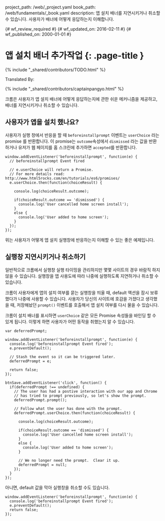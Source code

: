 project_path: /web/_project.yaml
book_path: /web/fundamentals/_book.yaml
description: 앱 설치 배너를 지연시키거나 취소할 수 있습니다. 사용자가 배너에 어떻게 응답하는지 이해합니다.

{# wf_review_required #}
{# wf_updated_on: 2016-02-11 #}
{# wf_published_on: 2000-01-01 #}

# 앱 설치 배너 추가작업 {: .page-title }

{% include "_shared/contributors/TODO.html" %}


Translated By: 

{% include "_shared/contributors/captainpangyo.html" %}



크롬은 사용자가 앱 설치 배너에 어떻게 응답하는지에 관한 쉬운 메커니즘을 제공하고, 배너를 지연시키거나 취소할 수 있습니다.


## 사용자가 앱을 설치 했나요?

사용자가 실행 창에서 반응을 할 때 `beforeinstallprompt` 이벤트는 `userChoice` 라는 promise 를 반환합니다. 이 promise는 `outcome`속성에서 `dismissed` 라는 값을 반환하거나 유저가 웹 페이지를 홈 스크린에 추가하면 `accepted`를 반환합니다.


    window.addEventListener('beforeinstallprompt', function(e) {
      // beforeinstallprompt Event fired
    
      // e.userChoice will return a Promise.
      // For more details read: http://www.html5rocks.com/en/tutorials/es6/promises/
      e.userChoice.then(function(choiceResult) {
    
        console.log(choiceResult.outcome);
    
        if(choiceResult.outcome == 'dismissed') {
          console.log('User cancelled home screen install');
        }
        else {
          console.log('User added to home screen');
        }
      });
    });
    

위는 사용자가 어떻게 앱 설치 실행창에 반응하는지 이해할 수 있는 좋은 예제입니다.

## 실행창 지연시키거나 취소하기

일반적으로 크롬에서 실행창 실행 타이밍을 관리하지만 몇몇 사이트의 경우 바람직 하지 않을 수 있습니다.
실행창을 앱 사용도에 따라 나중에 실행하도록 지연하거나 취소할 수 있습니다.

크롬이 사용자에게 앱의 설치 여부를 묻는 실행창을 띄울 때, default 액션을 잠시 보류 했다가 나중에 사용할 수 있습니다. 사용자가 당신의 사이트에 호감을 가졌다고 생각했을 때, 저장해놨던 `prompt()` 이벤트를 호출해서 앱 설치 여부를 다시 물을 수 있습니다.

크롬이 설치 배너를 표시하면 `userChoice` 같은 모든 Promise 속성들을 바인딩 할 수 있게 됩니다.
이렇게 하면 사용자가 어떤 동작을 취했는지 알 수 있습니다.


    
    var deferredPrompt;
    
    window.addEventListener('beforeinstallprompt', function(e) {
      console.log('beforeinstallprompt Event fired');
      e.preventDefault();
    
      // Stash the event so it can be triggered later.
      deferredPrompt = e;
    
      return false;
    });
    
    btnSave.addEventListener('click', function() {
      if(deferredPrompt !== undefined) {
        // The user has had a postive interaction with our app and Chrome
        // has tried to prompt previously, so let's show the prompt.
        deferredPrompt.prompt();
    
        // Follow what the user has done with the prompt.
        deferredPrompt.userChoice.then(function(choiceResult) {
    
          console.log(choiceResult.outcome);
    
          if(choiceResult.outcome == 'dismissed') {
            console.log('User cancelled home screen install');
          }
          else {
            console.log('User added to home screen');
          }
    
          // We no longer need the prompt.  Clear it up.
          deferredPrompt = null;
        });
      }
    });
    

아니면, default 값을 막아 실행창을 취소할 수도 있습니다.


    window.addEventListener('beforeinstallprompt', function(e) {
      console.log('beforeinstallprompt Event fired');
      e.preventDefault();
      return false;
    });
    
